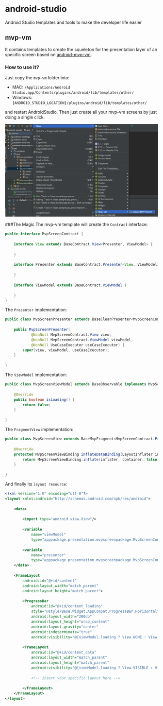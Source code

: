 # android-studio
Android Studio templates and tools to make the developer life easier

## mvp-vm
It contains templates to create the squeleton for the presentation layer of an specific screen based on [android-mvp-vm](https://github.com/chiara-jm/android-mvp-vm).

### How to use it?
Just copy the `mvp-vm` folder into:

+ MAC: `/Applications/Android Studio.app/Contents/plugins/android/lib/templates/other/`
+ Windows: `{ANDROID_STUDIO_LOCATION}/plugins/android/lib/templates/other/`

and restart AndroidStudio. Then just create all your mvp-vm screens by just doing a single click.

![android-studio-screen-shoot](https://github.com/chiara-jm/android-studio/raw/master/screenshots/mvp-vm-template.png)

###The Magic
The mvp-vm template will create the `Contract` interface:
```java
public interface MvpScreenContract {

    interface View extends BaseContract.View<Presenter, ViewModel> {

    }

    interface Presenter extends BaseContract.Presenter<View, ViewModel> {

    }

    interface ViewModel extends BaseContract.ViewModel {

    }
}
```
The `Presenter` implementation:
```java
public class MvpScreenPresenter extends BaseCleanPresenter<MvpScreenContract.View, MvpScreenContract.ViewModel> implements MvpScreenContract.Presenter {

    public MvpScreenPresenter(
            @NonNull MvpScreenContract.View view,
            @NonNull MvpScreenContract.ViewModel viewModel,
            @NonNull UseCaseExecutor useCaseExecutor) {
        super(view, viewModel, useCaseExecutor);
    }

}
```
The `ViewModel` implementation:
```java
public class MvpScreenViewModel extends BaseObservable implements MvpScreenContract.ViewModel {

    @Override
    public boolean isLoading() {
        return false;
    }

}
```
The `FragmentView` implementation:
```java
public class MvpScreenView extends BaseMvpFragment<MvpScreenContract.Presenter, MvpScreenContract.ViewModel, MvpScreenViewBinding> implements MvpScreenContract.View {

    @Override
    protected MvpScreenViewBinding inflateDataBinding(LayoutInflater inflater, ViewGroup container) {
        return MvpScreenViewBinding.inflate(inflater, container, false);
    }

}
```
And finally its `layout resource`:
```xml
<?xml version="1.0" encoding="utf-8"?>
<layout xmlns:android="http://schemas.android.com/apk/res/android">

    <data>

        <import type="android.view.View"/>

        <variable
            name="viewModel"
            type="apppackage.presentation.mvpscreenpackage.MvpScreenContract.ViewModel"/>

        <variable
            name="presenter"
            type="apppackage.presentation.mvpscreenpackage.MvpScreenContract.Presenter"/>
    </data>

    <FrameLayout
        android:id="@+id/content"
        android:layout_width="match_parent"
        android:layout_height="match_parent">

        <ProgressBar
            android:id="@+id/content_loading"
            style="@style/Base.Widget.AppCompat.ProgressBar.Horizontal"
            android:layout_width="200dp"
            android:layout_height="wrap_content"
            android:layout_gravity="center"
            android:indeterminate="true"
            android:visibility='@{viewModel.loading ? View.GONE : View.VISIBLE}'/>

        <FrameLayout
            android:id="@+id/content_data"
            android:layout_width="match_parent"
            android:layout_height="match_parent"
            android:visibility='@{viewModel.loading ? View.VISIBLE : View.GONE}'>
            
            <!-- insert your specific layout here -->

        </FrameLayout>
    </FrameLayout>
</layout>
```
